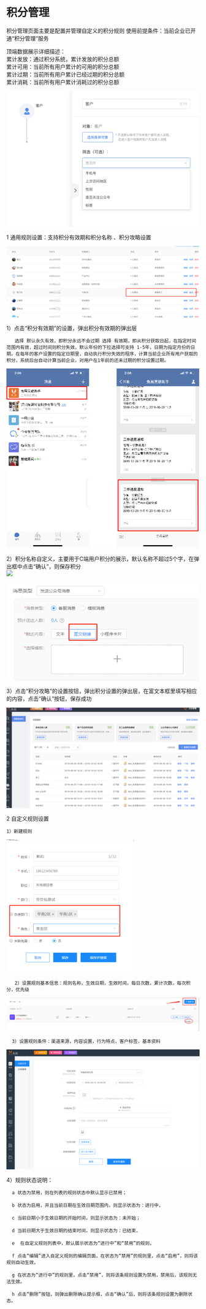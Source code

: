 # 积分管理

积分管理页面主要是配置并管理自定义的积分规则 使用前提条件：当前企业已开通“积分管理”服务

顶端数据展示详细描述：   
累计发放：通过积分系统，累计发放的积分总额  
累计可用：当前所有用户累计的可用的积分总额  
累计过期：当前所有用户累计已经过期的积分总额  
累计消耗：当前所有用户累计消耗过的积分总额

![](../.gitbook/assets/image%20%28237%29.png)

1 通用规则设置：支持积分有效期和积分名称 、积分攻略设置

![](../.gitbook/assets/image%20%28151%29.png)

1）点击“积分有效期”的设置，弹出积分有效期的弹出层

       选择 默认永久有效，即积分永远不会过期 选择 有效期，即从积分获取日起，在指定时间范围内有效，超过时间则积分失效，默认年份的下拉选择可支持 1-5年，日期为指定月份的日期。在每年的客户设置的指定日期里，自动执行积分失效的程序，计算当前企业所有用户获取的积分，系统后台自动计算当前企业，对用户在1年前的还未过期的积分设置过期。

![](../.gitbook/assets/image%20%28347%29.png)



2）积分名称自定义，主要用于C端用户积分的展示，默认名称不超过5个字，在弹出框中点击“确认”，则保存积分  
![](http://wiki.tuzhanai.com/download/attachments/29310876/image2019-11-26_20-11-25.png?version=1&modificationDate=1574908707000&api=v2)

![](../.gitbook/assets/image%20%28103%29.png)

3）点击“积分攻略”的设置按钮，弹出积分设置的弹出层，在富文本框里填写相应的内容，点击“确认”按钮，保存成功

![](../.gitbook/assets/image%20%28291%29.png)

 2  自定义规则设置 

    1）新建规则

![](../.gitbook/assets/image%20%28223%29.png)

       2）设置规则基本信息：规则名称，生效日期，生效时间，每日次数，累计次数，每次积分，优先级

![](../.gitbook/assets/image%20%28238%29.png)

      3）设置规则条件：渠道来源，内容设置，行为特点，客户标签，基本资料

![](../.gitbook/assets/image%20%2854%29.png)

4）规则状态说明： 

      a 状态为禁用，则在列表的规则状态中默认显示已禁用；

      b 状态为启用，并且当前日期在生效日期范围内，则显示状态为：进行中，

      c 当前日期小于生效日期的开始时间，则显示状态为：未开始；

      d 当前日期大于生效日期的结束时间，则显示状态为：已结束，

      e  在自定义规则列表中，默认展示状态为“进行中”和“禁用”的规则，

      f 点击“编辑”进入自定义规则的编辑页面，在状态为“禁用”的规则里，点击“启用”，则将该规则自动生效，

      g 在状态为“进行中”的规则里，点击“禁用”，则将该条规则设置为禁用，禁用后，该规则无法生效。

      h 点击“删除”按钮，则弹出删除确认提示框，点击“确认”后，则将该条规则设置为删除状态。









